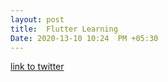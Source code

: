```yaml
---
layout: post
title:  Flutter Learning
Date: 2020-13-10 10:24  PM +05:30
---
```



[link to twitter ](https://twitter.com/artijourno/status/1337249832671440896?s=20)
